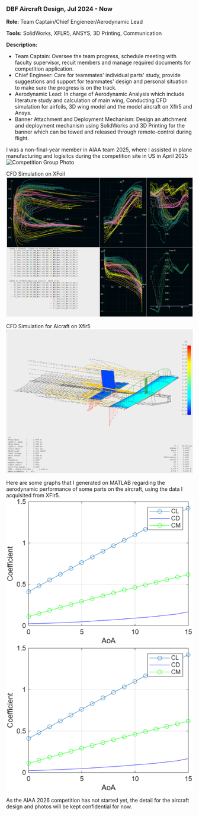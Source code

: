 ### DBF Aircraft Design, Jul 2024 - Now

**Role:** Team Captain/Chief Engieneer/Aerodynamic Lead

**Tools:** SolidWorks, XFLR5, ANSYS, 3D Printing, Communication

**Description:**
- Team Captain: Oversee the team progress, schedule meeting with faculty supervisor, recuit members and manage required documents for competition application.
- Chief Engineer: Care for teammates' individual parts' study, provide suggestions and support for teammates' design and personal situation to make sure the progress is on the track.
- Aerodynamic Lead: In charge of Aerodynamic Analysis which include literature study and calculation of main wing, Conducting CFD simulation for airfoils, 3D wing model and the model aircraft on Xflr5 and Ansys.
- Banner Attachment and Deployment Mechanism: Design an attchment and deployment mechanism using SolidWorks and 3D Printing for the banner which can be towed and released through remote-control during flight.

I was a non-final-year member in AIAA team 2025, where I assisted in plane manufacturing and logisitcs during the competition site in US in April 2025
![Competition Group Photo](https://github.com/Leilazehui/Leilazehui.github.io/blob/main/Assets/Team_helper_aiaa_2025.jpg)

CFD Simulation on XFoil
![CFD airfoil](https://github.com/Leilazehui/Leilazehui.github.io/blob/main/Assets/CFD_Analysis_on_Xflr5.png)

CFD Simulation for Aicraft on Xflr5
![CFD aircraft](https://github.com/Leilazehui/Leilazehui.github.io/blob/main/Assets/CFD_Simulation_on_aicraft.png)

Here are some graphs that I generated on MATLAB regarding the aerodynamic performance of some parts on the aircraft, using the data I acquisited from XFlr5.
![MATLAB](https://github.com/Leilazehui/Leilazehui.github.io/blob/main/Assets/XW25.png)
![MATLAB2](https://github.com/Leilazehui/Leilazehui.github.io/blob/main/Assets/XW25.png)

As the AIAA 2026 competition has not started yet, the detail for the aircraft design and photos will be kept confidential for now.

